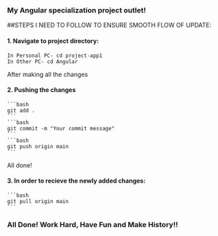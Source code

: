 ### My Angular specialization project outlet!

##STEPS I NEED TO FOLLOW TO ENSURE SMOOTH FLOW OF UPDATE:

#### 1. Navigate to project directory:
    In Personal PC- cd project-app1
    In Other PC- cd Angular

After making all the changes

#### 2. Pushing the changes 
    ```bash
    git add .
    ```
    ```bash
    git commit -m "Your commit message"
    ```
    ```bash
    git push origin main
    ```
All done!

#### 3. In order to recieve the newly added changes:
    ```bash
    git pull origin main
    ```

### All Done! Work Hard, Have Fun and Make History!! 